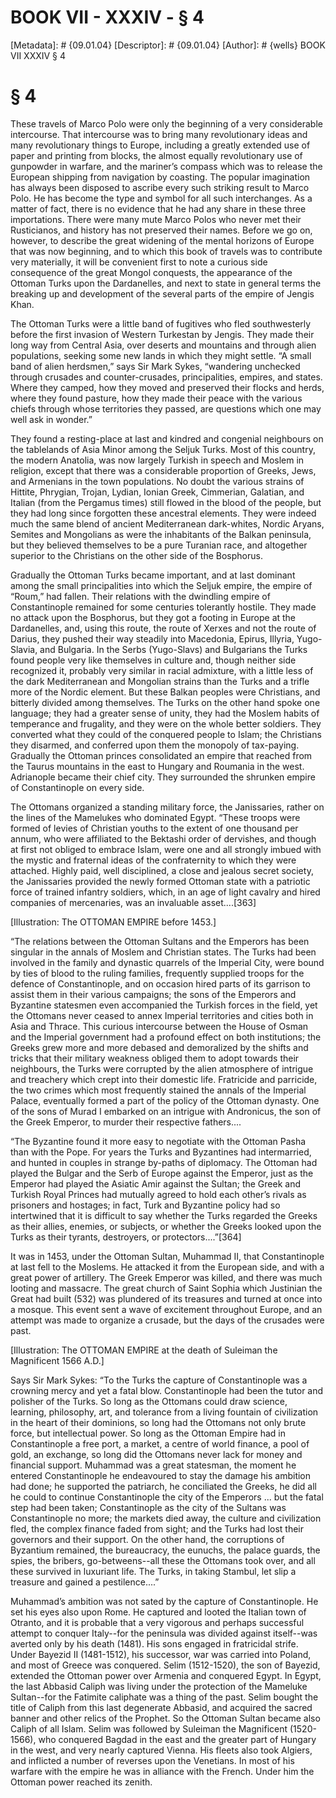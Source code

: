 # BOOK VII - XXXIV - § 4
[Metadata]: # {09.01.04}
[Descriptor]: # {09.01.04}
[Author]: # {wells}
BOOK VII
XXXIV
§ 4
# § 4
These travels of Marco Polo were only the beginning of a very considerable
intercourse. That intercourse was to bring many revolutionary ideas and many
revolutionary things to Europe, including a greatly extended use of paper and
printing from blocks, the almost equally revolutionary use of gunpowder in
warfare, and the mariner’s compass which was to release the European shipping
from navigation by coasting. The popular imagination has always been disposed
to ascribe every such striking result to Marco Polo. He has become the type and
symbol for all such interchanges. As a matter of fact, there is no evidence
that he had any share in these three importations. There were many mute Marco
Polos who never met their Rusticianos, and history has not preserved their
names. Before we go on, however, to describe the great widening of the mental
horizons of Europe that was now beginning, and to which this book of travels
was to contribute very materially, it will be convenient first to note a
curious side consequence of the great Mongol conquests, the appearance of the
Ottoman Turks upon the Dardanelles, and next to state in general terms the
breaking up and development of the several parts of the empire of Jengis Khan.

The Ottoman Turks were a little band of fugitives who fled southwesterly before
the first invasion of Western Turkestan by Jengis. They made their long way
from Central Asia, over deserts and mountains and through alien populations,
seeking some new lands in which they might settle. “A small band of alien
herdsmen,” says Sir Mark Sykes, “wandering unchecked through crusades and
counter-crusades, principalities, empires, and states. Where they camped, how
they moved and preserved their flocks and herds, where they found pasture, how
they made their peace with the various chiefs through whose territories they
passed, are questions which one may well ask in wonder.”

They found a resting-place at last and kindred and congenial neighbours on the
tablelands of Asia Minor among the Seljuk Turks. Most of this country, the
modern Anatolia, was now largely Turkish in speech and Moslem in religion,
except that there was a considerable proportion of Greeks, Jews, and Armenians
in the town populations. No doubt the various strains of Hittite, Phrygian,
Trojan, Lydian, Ionian Greek, Cimmerian, Galatian, and Italian (from the
Pergamus times) still flowed in the blood of the people, but they had long
since forgotten these ancestral elements. They were indeed much the same blend
of ancient Mediterranean dark-whites, Nordic Aryans, Semites and Mongolians as
were the inhabitants of the Balkan peninsula, but they believed themselves to
be a pure Turanian race, and altogether superior to the Christians on the other
side of the Bosphorus.

Gradually the Ottoman Turks became important, and at last dominant among the
small principalities into which the Seljuk empire, the empire of “Roum,” had
fallen. Their relations with the dwindling empire of Constantinople remained
for some centuries tolerantly hostile. They made no attack upon the Bosphorus,
but they got a footing in Europe at the Dardanelles, and, using this route, the
route of Xerxes and not the route of Darius, they pushed their way steadily
into Macedonia, Epirus, Illyria, Yugo-Slavia, and Bulgaria. In the Serbs
(Yugo-Slavs) and Bulgarians the Turks found people very like themselves in
culture and, though neither side recognized it, probably very similar in racial
admixture, with a little less of the dark Mediterranean and Mongolian strains
than the Turks and a trifle more of the Nordic element. But these Balkan
peoples were Christians, and bitterly divided among themselves. The Turks on
the other hand spoke one language; they had a greater sense of unity, they had
the Moslem habits of temperance and frugality, and they were on the whole
better soldiers. They converted what they could of the conquered people to
Islam; the Christians they disarmed, and conferred upon them the monopoly of
tax-paying. Gradually the Ottoman princes consolidated an empire that reached
from the Taurus mountains in the east to Hungary and Roumania in the west.
Adrianople became their chief city. They surrounded the shrunken empire of
Constantinople on every side.

The Ottomans organized a standing military force, the Janissaries, rather on
the lines of the Mamelukes who dominated Egypt. “These troops were formed of
levies of Christian youths to the extent of one thousand per annum, who were
affiliated to the Bektashi order of dervishes, and though at first not obliged
to embrace Islam, were one and all strongly imbued with the mystic and
fraternal ideas of the confraternity to which they were attached. Highly paid,
well disciplined, a close and jealous secret society, the Janissaries provided
the newly formed Ottoman state with a patriotic force of trained infantry
soldiers, which, in an age of light cavalry and hired companies of mercenaries,
was an invaluable asset....[363]

[Illustration: The OTTOMAN EMPIRE before 1453.]

“The relations between the Ottoman Sultans and the Emperors has been singular
in the annals of Moslem and Christian states. The Turks had been involved in
the family and dynastic quarrels of the Imperial City, were bound by ties of
blood to the ruling families, frequently supplied troops for the defence of
Constantinople, and on occasion hired parts of its garrison to assist them in
their various campaigns; the sons of the Emperors and Byzantine statesmen even
accompanied the Turkish forces in the field, yet the Ottomans never ceased to
annex Imperial territories and cities both in Asia and Thrace. This curious
intercourse between the House of Osman and the Imperial government had a
profound effect on both institutions; the Greeks grew more and more debased and
demoralized by the shifts and tricks that their military weakness obliged them
to adopt towards their neighbours, the Turks were corrupted by the alien
atmosphere of intrigue and treachery which crept into their domestic life.
Fratricide and parricide, the two crimes which most frequently stained the
annals of the Imperial Palace, eventually formed a part of the policy of the
Ottoman dynasty. One of the sons of Murad I embarked on an intrigue with
Andronicus, the son of the Greek Emperor, to murder their respective
fathers....

“The Byzantine found it more easy to negotiate with the Ottoman Pasha than with
the Pope. For years the Turks and Byzantines had intermarried, and hunted in
couples in strange by-paths of diplomacy. The Ottoman had played the Bulgar and
the Serb of Europe against the Emperor, just as the Emperor had played the
Asiatic Amir against the Sultan; the Greek and Turkish Royal Princes had
mutually agreed to hold each other’s rivals as prisoners and hostages; in fact,
Turk and Byzantine policy had so intertwined that it is difficult to say
whether the Turks regarded the Greeks as their allies, enemies, or subjects, or
whether the Greeks looked upon the Turks as their tyrants, destroyers, or
protectors....”[364]

It was in 1453, under the Ottoman Sultan, Muhammad II, that Constantinople at
last fell to the Moslems. He attacked it from the European side, and with a
great power of artillery. The Greek Emperor was killed, and there was much
looting and massacre. The great church of Saint Sophia which Justinian the
Great had built (532) was plundered of its treasures and turned at once into a
mosque. This event sent a wave of excitement throughout Europe, and an attempt
was made to organize a crusade, but the days of the crusades were past.

[Illustration: The OTTOMAN EMPIRE at the death of Suleiman the Magnificent 1566
A.D.]

Says Sir Mark Sykes: “To the Turks the capture of Constantinople was a crowning
mercy and yet a fatal blow. Constantinople had been the tutor and polisher of
the Turks. So long as the Ottomans could draw science, learning, philosophy,
art, and tolerance from a living fountain of civilization in the heart of their
dominions, so long had the Ottomans not only brute force, but intellectual
power. So long as the Ottoman Empire had in Constantinople a free port, a
market, a centre of world finance, a pool of gold, an exchange, so long did the
Ottomans never lack for money and financial support. Muhammad was a great
statesman, the moment he entered Constantinople he endeavoured to stay the
damage his ambition had done; he supported the patriarch, he conciliated the
Greeks, he did all he could to continue Constantinople the city of the Emperors
... but the fatal step had been taken; Constantinople as the city of the
Sultans was Constantinople no more; the markets died away, the culture and
civilization fled, the complex finance faded from sight; and the Turks had lost
their governors and their support. On the other hand, the corruptions of
Byzantium remained, the bureaucracy, the eunuchs, the palace guards, the spies,
the bribers, go-betweens--all these the Ottomans took over, and all these
survived in luxuriant life. The Turks, in taking Stambul, let slip a treasure
and gained a pestilence....”

Muhammad’s ambition was not sated by the capture of Constantinople. He set his
eyes also upon Rome. He captured and looted the Italian town of Otranto, and it
is probable that a very vigorous and perhaps successful attempt to conquer
Italy--for the peninsula was divided against itself--was averted only by his
death (1481). His sons engaged in fratricidal strife. Under Bayezid II
(1481-1512), his successor, war was carried into Poland, and most of Greece was
conquered. Selim (1512-1520), the son of Bayezid, extended the Ottoman power
over Armenia and conquered Egypt. In Egypt, the last Abbasid Caliph was living
under the protection of the Mameluke Sultan--for the Fatimite caliphate was a
thing of the past. Selim bought the title of Caliph from this last degenerate
Abbasid, and acquired the sacred banner and other relics of the Prophet. So the
Ottoman Sultan became also Caliph of all Islam. Selim was followed by Suleiman
the Magnificent (1520-1566), who conquered Bagdad in the east and the greater
part of Hungary in the west, and very nearly captured Vienna. His fleets also
took Algiers, and inflicted a number of reverses upon the Venetians. In most of
his warfare with the empire he was in alliance with the French. Under him the
Ottoman power reached its zenith.

